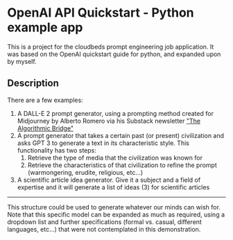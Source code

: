 # OpenAI API Quickstart - Python example app

This is a project for the cloudbeds prompt engineering job application. It was based on the OpenAI quickstart guide for python, and expanded upon by myself.

## Description

There are a few examples:

1. A DALL-E 2 prompt generator, using a prompting method created for Midjourney by Alberto Romero via his Substack newsletter ["The Algorithmic Bridge"](https://thealgorithmicbridge.substack.com/)
2. A prompt generator that takes a certain past (or present) civilization and asks GPT 3 to generate a text in its characteristic style. This functionality has two steps:
   1. Retrieve the type of media that the civilization was known for
   2. Retrieve the characteristics of that civilization to refine the prompt (warmongering, erudite, religious, etc...)
3. A scientific article idea generator. Give it a subject and a field of expertise and it will generate a list of ideas (3) for scientific articles

---

This structure could be used to generate whatever our minds can wish for. Note that this specific model can be expanded as much as required, using a dropdown list and further specifications (formal vs. casual, different languages, etc...) that were not contemplated in this demonstration.
